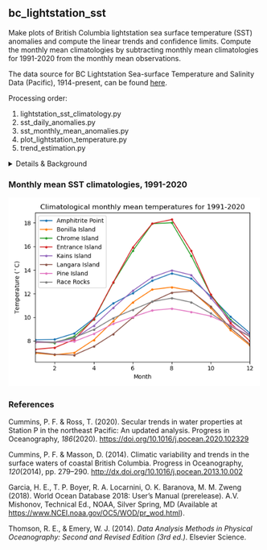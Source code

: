 ## bc_lightstation_sst

Make plots of British Columbia lightstation sea surface temperature (SST) anomalies and compute the linear trends and confidence limits. 
Compute the monthly mean climatologies by subtracting monthly mean climatologies for 1991-2020 from the monthly mean 
observations.

The data source for BC Lightstation Sea-surface Temperature and Salinity Data (Pacific), 1914-present, can be found [here](https://open.canada.ca/data/en/dataset/719955f2-bf8e-44f7-bc26-6bd623e82884).

Processing order:
1. lightstation_sst_climatology.py
2. sst_daily_anomalies.py
3. sst_monthly_mean_anomalies.py
4. plot_lightstation_temperature.py
5. trend_estimation.py

<details>

<summary>Details & Background</summary>

*anomaly_method_differences.py* compares two ways of calculating monthly mean anomalies. One method is to subtract the climatology from daily data to get daily anomalies, then take monthly means of the daily anomalies. The other method is to subtract the climatology from monthly mean data to get the monthly mean anomalies. The second method agrees with other data collection projects by IOS so is used here.

It is necessary to account for **serial correlation** within the data records when estimating confidence limits around trends. To account for this feature, two methods are offered for calculating confidence limits. The first is described by Thomson & Emery (2014, pp. 272-275) and assumes that the number of degrees of freedom for the t-distribution are given by the effective number of degrees of freedom, ν=N*-2, where N* (<N) is the effective sample size. N* is calculated from the integral timescale T for the data record, where T in turn depends on the autocovariance function. ν is used to calculate the confidence limits on the trend (e.g., using the least-squares formula for confidence limits). This method will be referenced as the "effective sample size" method.

The second method is a Monte Carlo approach used by Cummins & Masson (2014). This is better to use if the autocorrelation structure is not approximated well by a first-order autoregressive process (AR-1) process. The anomaly data is detrended by subtracting the ordinary least squares trend from it. Then, generate 50,000 random time series that have the same autocorrelation structure as the data record using a discrete inverse Fourier transform followed by a discrete Fourier transform. The trend of each is estimated with Theil-Sen regression. The 95% confidence interval on the trend of the true time series is then taken as the 95% confidence interval on the set of trends of the random time series. The functions in *trend_estimation.py* used for this method were translated from MatLab scripts written by Patrick Cummins.

</details>

### Monthly mean SST climatologies, 1991-2020
<img src="./figures/bc_lightstation_monthly_mean_climatologies_1991-2020.png" width="500"/>

### References
Cummins, P. F. & Ross, T. (2020). Secular trends in water properties at Station P in the northeast Pacific: An updated analysis. Progress in Oceanography, *186*(2020). https://doi.org/10.1016/j.pocean.2020.102329  

Cummins, P. F. & Masson, D. (2014). Climatic variability and trends in the surface waters of coastal British Columbia. Progress in Oceanography, *120*(2014), pp. 279–290. http://dx.doi.org/10.1016/j.pocean.2013.10.002  

Garcia, H. E., T. P. Boyer, R. A. Locarnini, O. K. Baranova, M. M. Zweng (2018). World Ocean Database 2018: User’s Manual (prerelease). A.V. Mishonov, Technical Ed., NOAA, Silver Spring, MD (Available at https://www.NCEI.noaa.gov/OC5/WOD/pr_wod.html).  

Thomson, R. E., & Emery, W. J. (2014). *Data Analysis Methods in Physical Oceanography: Second and Revised Edition (3rd ed.)*. Elsevier Science.

